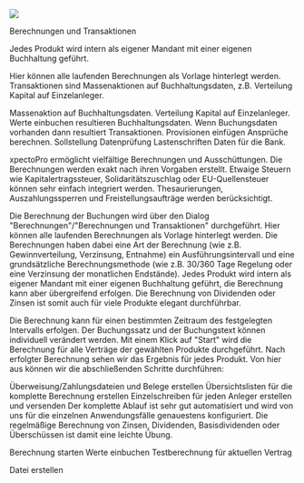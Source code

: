 ![](http://xpecto.github.io/docs/img/img_1423558893524.png)

Berechnungen und Transaktionen

Jedes Produkt wird intern als eigener Mandant mit einer eigenen Buchhaltung geführt. 

Hier können alle laufenden Berechnungen als Vorlage hinterlegt werden. 
Transaktionen sind Massenaktionen auf Buchhaltungsdaten, z.B. Verteilung Kapital auf Einzelanleger.

Massenaktion auf Buchhaltungsdaten. Verteilung Kapital auf Einzelanleger.
Werte einbuchen resultieren Buchhaltungsdaten.
Wenn Buchungsdaten vorhanden dann resultiert Transaktionen. Provisionen einfügen Ansprüche berechnen.
Sollstellung Datenprüfung Lastenschriften Daten für die Bank.

xpectoPro ermöglicht vielfältige Berechnungen und Ausschüttungen. Die Berechnungen werden exakt nach ihren Vorgaben erstellt. Etwaige Steuern wie Kapitalertragssteuer, Solidaritätszuschlag oder EU-Quellensteuer können sehr einfach integriert werden. Thesaurierungen, Auszahlungssperren und Freistellungsaufträge werden berücksichtigt.

Die Berechnung der Buchungen wird über den Dialog "Berechnungen"/"Berechnungen und Transaktionen" durchgeführt. Hier können alle laufenden Berechnungen als Vorlage hinterlegt werden. Die Berechnungen haben dabei eine Art der Berechnung (wie z.B. Gewinnverteilung, Verzinsung, Entnahme) ein Ausführungsintervall und eine grundsätzliche Berechnungsmethode (wie z.B. 30/360 Tage Regelung oder eine Verzinsung der monatlichen Endstände). Jedes Produkt wird intern als eigener Mandant mit einer eigenen Buchhaltung geführt, die Berechnung kann aber übergreifend erfolgen. Die Berechnung von Dividenden oder Zinsen ist somit auch für viele Produkte elegant durchführbar.

Die Berechnung kann für einen bestimmten Zeitraum des festgelegten Intervalls erfolgen. Der Buchungssatz und der Buchungstext können individuell verändert werden. Mit einem Klick auf "Start" wird die Berechnung für alle Verträge der gewählten Produkte durchgeführt. Nach erfolgter Berechnung sehen wir das Ergebnis für jedes Produkt. Von hier aus können wir die abschließenden Schritte durchführen:

Überweisung/Zahlungsdateien und Belege erstellen
Übersichtslisten für die komplette Berechnung erstellen 
Einzelschreiben für jeden Anleger erstellen und versenden
Der komplette Ablauf ist sehr gut automatisiert und wird von uns für die einzelnen Anwendungsfälle genauestens konfiguriert. Die regelmäßige Berechnung von Zinsen, Dividenden, Basisdividenden oder Überschüssen ist damit eine leichte Übung.

Berechnung starten
Werte einbuchen 
Testberechnung für aktuellen Vertrag

Datei erstellen

